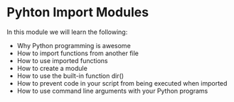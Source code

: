 # Pyhton Import Modules

In this module we will learn the following:

 - Why Python programming is awesome
 - How to import functions from another file
 - How to use imported functions
 - How to create a module
 - How to use the built-in function dir()
 - How to prevent code in your script from being executed when imported
 - How to use command line arguments with your Python programs
 